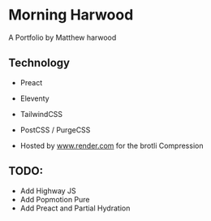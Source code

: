 # Morning Harwood
A Portfolio by Matthew harwood


## Technology
- Preact
- Eleventy
- TailwindCSS
- PostCSS / PurgeCSS

- Hosted by www.render.com for the brotli Compression



## TODO:
- Add Highway JS
- Add Popmotion Pure
- Add Preact and Partial Hydration
